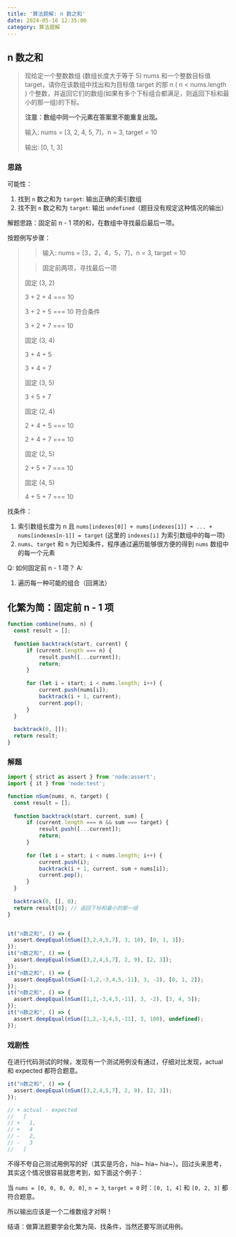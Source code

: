 ```yaml
---
title: '算法题解: n 数之和'
date: 2024-05-16 12:35:00
category: 算法题解
---
```


## n 数之和

> 现给定一个整数数组 (数组长度大于等于 5) nums 和一个整数目标值 target，请你在该数组中找出和为目标值 target 的那 n ( n < nums.length ) 个整数，并返回它们的数组(如果有多个下标组合都满足，则返回下标和最小的那一组)的下标。
>
> **注意：数组中同一个元素在答案里不能重复出现。**
>
> 输入: nums = [3, 2, 4, 5, 7]，n = 3, target = 10
>
> 输出: [0, 1, 3]

### 思路

可能性：

1. 找到 `n` 数之和为 `target`: 输出正确的索引数组
2. 找不到 `n` 数之和为 `target`: 输出 `undefined`（题目没有规定这种情况的输出）

解题思路：固定前 n - 1 项的和，在数组中寻找最后最后一项。

按题例写步骤：

>> 输入: nums = [3，2，4，5，7]，n = 3, target = 10
>
>> 固定前两项，寻找最后一项
>
> 固定 (3, 2)
>
> 3 + 2 + 4 === 10
>
> 3 + 2 + 5 === 10 符合条件
>
> 3 + 2 + 7 === 10
>
> 固定 (3, 4)
>
> 3 + 4 + 5
>
> 3 + 4 + 7
>
> 固定 (3, 5)
>
> 3 + 5 + 7
>
> 固定 (2, 4)
>
> 2 + 4 + 5 === 10
>
> 2 + 4 + 7 === 10
>
> 固定 (2, 5)
>
> 2 + 5 + 7 === 10
>
> 固定 (4, 5)
>
> 4 + 5 + 7 === 10

找条件：
  1. 索引数组长度为 n 且 `nums[indexes[0]] + nums[indexes[1]] + ... + nums[indexes[n-1]] = target` (这里的 `indexes[i]` 为索引数组中的每一项)
  2. `nums`、`target` 和 `n` 为已知条件，程序通过遍历能够很方便的得到 `nums` 数组中的每一个元素

Q: 如何固定前 n - 1 项？
A: 
1. 遍历每一种可能的组合（回溯法）

## 化繁为简：固定前 n - 1 项

```js
function combine(nums, n) {
  const result = [];
  
  function backtrack(start, current) {
      if (current.length === n) {
          result.push([...current]);
          return;
      }
      
      for (let i = start; i < nums.length; i++) {
          current.push(nums[i]);
          backtrack(i + 1, current);
          current.pop();
      }
  }
  
  backtrack(0, []);
  return result;
}
```

### 解题

```js
import { strict as assert } from 'node:assert';
import { it } from 'node:test';

function nSum(nums, n, target) {
  const result = [];
  
  function backtrack(start, current, sum) {
      if (current.length === n && sum === target) {
          result.push([...current]);
          return;
      }
      
      for (let i = start; i < nums.length; i++) {
          current.push(i);
          backtrack(i + 1, current, sum + nums[i]);
          current.pop();
      }
  }
  
  backtrack(0, [], 0);
  return result[0]; // 返回下标和最小的那一组
}


it("n数之和", () => {
  assert.deepEqual(nSum([3,2,4,5,7], 3, 10), [0, 1, 3]);
});
it("n数之和", () => {
  assert.deepEqual(nSum([3,2,4,5,7], 2, 9), [2, 3]);
});
it("n数之和", () => {
  assert.deepEqual(nSum([-1,2,-3,4,5,-11], 3, -2), [0, 1, 2]);
});
it("n数之和", () => {
  assert.deepEqual(nSum([1,2,-3,4,5,-11], 3, -2), [3, 4, 5]);
});
it("n数之和", () => {
  assert.deepEqual(nSum([1,2,-3,4,5,-11], 3, 100), undefined);
});
```
### 戏剧性

在进行代码测试的时候，发现有一个测试用例没有通过，仔细对比发现，actual 和 expected 都符合题意。

```js
it("n数之和", () => {
  assert.deepEqual(nSum([3,2,4,5,7], 2, 9), [2, 3]);
});

// + actual - expected
//   [
// +   1,
// +   4
// -   2,
// -   3
//   ]
```

不得不夸自己测试用例写的好（其实是巧合，hia~ hia~ hia~）。回过头来思考，其实这个情况很容易就思考到，如下面这个例子：

当 `nums = [0, 0, 0, 0, 0]`, `n = 3`, `target = 0` 时：`[0, 1, 4]` 和 `[0, 2, 3]` 都符合题意。

所以输出应该是一个二维数组才对啊！

结语：做算法题要学会化繁为简、找条件，当然还要写测试用例。